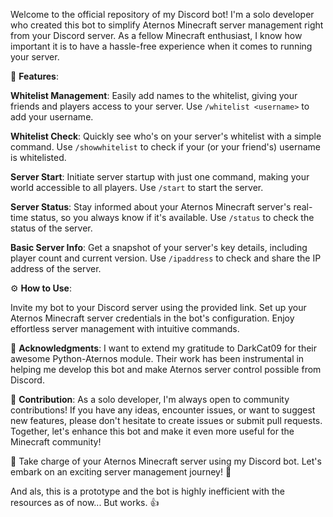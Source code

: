 Welcome to the official repository of my Discord bot! I'm a solo developer who created this bot to simplify Aternos Minecraft server management right from your Discord server. As a fellow Minecraft enthusiast, I know how important it is to have a hassle-free experience when it comes to running your server.

🚀 **Features**:

**Whitelist Management**: Easily add names to the whitelist, giving your friends and players access to your server. Use `/whitelist <username>` to add your username.

**Whitelist Check**: Quickly see who's on your server's whitelist with a simple command. Use `/showwhitelist` to check if your (or your friend's) username is whitelisted.

**Server Start**: Initiate server startup with just one command, making your world accessible to all players. Use `/start` to start the server.

**Server Status**: Stay informed about your Aternos Minecraft server's real-time status, so you always know if it's available. Use `/status` to check the status of the server.

**Basic Server Info**: Get a snapshot of your server's key details, including player count and current version. Use `/ipaddress` to check and share the IP address of the server.



⚙️ **How to Use**:

Invite my bot to your Discord server using the provided link.
Set up your Aternos Minecraft server credentials in the bot's configuration.
Enjoy effortless server management with intuitive commands.

🙏 **Acknowledgments**:
I want to extend my gratitude to DarkCat09 for their awesome Python-Aternos module. Their work has been instrumental in helping me develop this bot and make Aternos server control possible from Discord.

🤝 **Contribution**:
As a solo developer, I'm always open to community contributions! If you have any ideas, encounter issues, or want to suggest new features, please don't hesitate to create issues or submit pull requests. Together, let's enhance this bot and make it even more useful for the Minecraft community!

🚀 Take charge of your Aternos Minecraft server using my Discord bot. Let's embark on an exciting server management journey! 🎉

And als, this is a prototype and the bot is highly inefficient with the resources as of now... But works. 👍